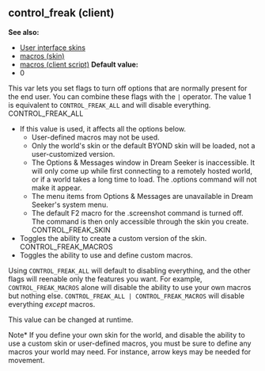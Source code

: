 ## control_freak (client)
**See also:**
*   [User interface skins](/ref/%7Bskin%7D.md) 
*   [macros (skin)](/ref/%7Bskin%7D/macros.md) 
*   [macros (client script)](/ref/client/var/script/macro.md) <!-- -->
**Default value:**
*   0


This var lets you set flags to turn off options that are
normally present for the end user. You can combine these flags with the
`|` operator. The value 1 is equivalent to `CONTROL_FREAK_ALL` and will
disable everything.
CONTROL_FREAK_ALL
*   If this value is used, it affects all the options below.
    -   User-defined macros may not be used.
    -   Only the world\'s skin or the default BYOND skin will be loaded,
        not a user-customized version.
    -   The Options & Messages window in Dream Seeker is inaccessible.
        It will only come up while first connecting to a remotely hosted
        world, or if a world takes a long time to load. The .options
        command will not make it appear.
    -   The menu items from Options & Messages are unavailable in Dream
        Seeker\'s system menu.
    -   The default F2 macro for the .screenshot command is turned off.
        The command is then only accessible through the skin you create.
CONTROL_FREAK_SKIN
*   Toggles the ability to create a custom version of the skin.
CONTROL_FREAK_MACROS
*   Toggles the ability to use and define custom macros.


Using `CONTROL_FREAK_ALL` will default to disabling everything,
and the other flags will reenable only the features you want. For
example, `CONTROL_FREAK_MACROS` alone will disable the ability to use
your own macros but nothing else.
`CONTROL_FREAK_ALL | CONTROL_FREAK_MACROS` will disable everything
*except* macros. 

This value can be changed at runtime.


Note* If you define your own skin for the world, and disable
the ability to use a custom skin or user-defined macros, you must be
sure to define any macros your world may need. For instance, arrow keys
may be needed for movement.